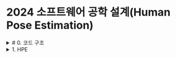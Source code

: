 # 2024 소프트웨어 공학 설계(Human Pose Estimation)

<details>
<summary># 0. 코드 구조 </summary>
main.py 실제 실행 파일
[UI]
[DB]
[HPE]
</details>

<details>
<summary> 1. HPE </summary>
mediapipe의 pose_landmarks에서 반환되는 각 키포인트(landmark)는 NormalizedLandmark 객체로, 이는 x, y, z, visibility의 속성을 가집니다.

따라서 left_shoulder (인덱스 11)의 속성들은 다음과 같습니다:

x: 이미지 너비를 기준으로 [0.0, 1.0] 범위 내의 좌표. 0은 이미지의 가장 왼쪽, 1은 가장 오른쪽.
y: 이미지 높이를 기준으로 [0.0, 1.0] 범위 내의 좌표. 0은 이미지의 가장 위쪽, 1은 가장 아래쪽.
z: 상대적인 깊이 좌표. 양수는 카메라에서 멀어지는 방향이고, 음수는 카메라에 가까워지는 방향입니다. 이 값은 이미지가 아닌 상대적인 거리 정보를 제공하며, x와 y처럼 정규화된 값이 아닙니다.
visibility: [0.0, 1.0] 범위의 신뢰도 값. 값이 1에 가까울수록 해당 관절이 명확하게 인식된 것이며, 0에 가까울수록 신뢰도가 낮습니다.

left_shoulder = results.pose_landmarks.landmark[11]
print(f"Left Shoulder - x: {left_shoulder.x}, y: {left_shoulder.y}, z: {left_shoulder.z}, visibility: {left_shoulder.visibility}")

About Key Points
0 - nose
1 - left eye (inner)
2 - left eye
3 - left eye (outer)
4 - right eye (inner)
5 - right eye
6 - right eye (outer)
7 - left ear
8 - right ear
9 - mouth (left)
10 - mouth (right)
11 - left shoulder
12 - right shoulder
13 - left elbow
14 - right elbow
15 - left wrist
16 - right wrist
17 - left pinky
18 - right pinky
19 - left index
20 - right index
21 - left thumb
22 - right thumb
23 - left hip
24 - right hip
25 - left knee
26 - right knee
27 - left ankle
28 - right ankle
29 - left heel
30 - right heel
31 - left foot index
32 - right foot index
</details>
